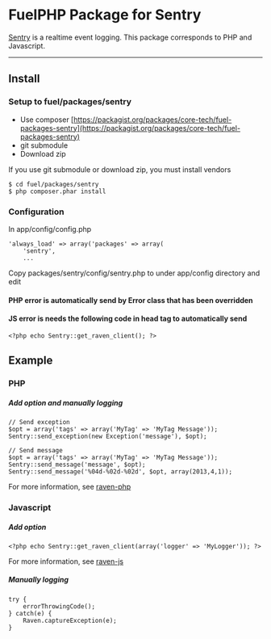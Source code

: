 # FuelPHP Package for Sentry

[Sentry](https://getsentry.com/) is a realtime event logging. This package corresponds to PHP and Javascript.

---

## Install

### Setup to fuel/packages/sentry

* Use composer [https://packagist.org/packages/core-tech/fuel-packages-sentry](https://packagist.org/packages/core-tech/fuel-packages-sentry)
* git submodule
* Download zip

If you use git submodule or download zip, you must install vendors

	$ cd fuel/packages/sentry
	$ php composer.phar install

### Configuration

In app/config/config.php

	'always_load' => array('packages' => array(
		'sentry',
		...

Copy packages/sentry/config/sentry.php to under app/config directory and edit

#### PHP error is automatically send by Error class that has been overridden

#### JS error is needs the following code in head tag to automatically send

	<?php echo Sentry::get_raven_client(); ?>

## Example

### PHP

##### Add option and manually logging

	// Send exception
	$opt = array('tags' => array('MyTag' => 'MyTag Message'));
	Sentry::send_exception(new Exception('message'), $opt);

	// Send message
	$opt = array('tags' => array('MyTag' => 'MyTag Message'));
	Sentry::send_message('message', $opt);
	Sentry::send_message('%04d-%02d-%02d', $opt, array(2013,4,1));

For more information, see [raven-php](https://github.com/getsentry/raven-php)

### Javascript

##### Add option

	<?php echo Sentry::get_raven_client(array('logger' => 'MyLogger')); ?>

For more information, see [raven-js](http://raven-js.readthedocs.org/en/latest/config/index.html)

##### Manually logging

	try {
		errorThrowingCode();
	} catch(e) {
		Raven.captureException(e);
	}

